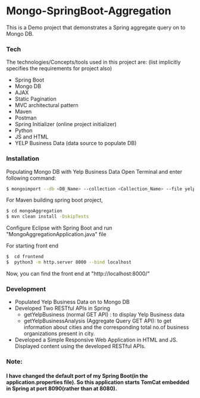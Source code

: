 # Mongo-SpringBoot-Aggregation
This is a Demo project that demonstrates a Spring aggregate query on to Mongo DB.
### Tech
The technologies/Concepts/tools used in this project are: (list implicitly specifies the requirements for project also)
- Spring Boot
- Mongo DB
- AJAX
- Static Pagination
- MVC architectural pattern
- Maven
- Postman
- Spring Initializer (online project initializer)
- Python
- JS and HTML
- YELP Business Data (data source to populate DB)
### Installation

Populating Mongo DB with Yelp Business Data
Open Terminal and enter following command:
```sh
$ mongoimport --db <DB_Name> --collection <Collection_Name> --file yelp_academic_dataset_business.json
```

For Maven building spring boot project, 
```sh
$ cd mongoAggregation
$ mvn clean install -DskipTests
```

Configure Eclipse with Spring Boot and run "MongoAggregationApplication.java" file

For starting front end

```sh
$  cd frontend
$  python3 -m http.server 8000 --bind localhost
```
Now, you can find the front end at "http://localhost:8000/"

### Development
- Populated Yelp Business Data on to Mongo DB
- Developed Two RESTful APIs in Spring
    - getYelpBusiness (normal GET API) : to display Yelp Business data  
    - getYelpBusinessAnalysis (Aggregate Query GET API): to get information about cities and the corresponding total no.of business organizations present in city.
- Developed a Simple Responsive Web Application in HTML and JS. Displayed content using the developed RESTful APIs. 

### Note:
#### I have changed the default port of my Spring Boot(in the application.properties file). So this application starts TomCat embedded in Spring at port 8090(rather than at 8080).

